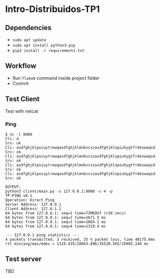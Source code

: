 # Intro-Distribuidos-TP1


## Dependencies

- `sudo apt update`
- `sudo apt install python3-pip`
- `pip3 install -r requirements.txt`

## Workflow

- Run `flake8` command inside project folder
- Commit

## Test Client
Test with netcat

### Ping
```shell script
$ nc -l 8080
Cli: d
Srv: ok
Cli: asdfghjklpoiuytrewqasdfghjklmnbvcxzasdfghjklopiuhygtfrdeswaqsd
Srv: ok
Cli: asdfghjklpoiuytrewqasdfghjklmnbvcxzasdfghjklopiuhygtfrdeswaqsd
Srv: ok
Cli: asdfghjklpoiuytrewqasdfghjklmnbvcxzasdfghjklopiuhygtfrdeswaqsd
Srv: ok
Cli: asdfghjklpoiuytrewqasdfghjklmnbvcxzasdfghjklopiuhygtfrdeswaqsd
Srv: ok

OUTPUT:
python3 client/main.py -s 127.0.0.1:8080 -c 4 -p
TP-PING v0.1
Operation: Direct Ping
Server Address: 127.0.0.1
Client Address: 127.0.1.1
64 bytes from 127.0.0.1: seq=1 time=TIMEOUT (>30 secs)
64 bytes from 127.0.0.1: seq=2 time=1671.5 ms
64 bytes from 127.0.0.1: seq=3 time=1664.1 ms
64 bytes from 127.0.0.1: seq=4 time=1319.4 ms

--- 127.0.0.1 ping statistics ---
4 packets transmitted, 3 received, 25 % packet loss, time 40175.6ms
rtt min/avg/max/mdev = 1319.435/10043.896/35520.565/16985.240 ms
```

## Test server
TBD